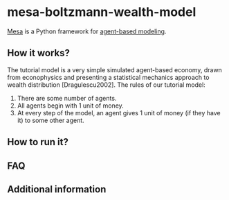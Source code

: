 # mesa-boltzmann-wealth-model
[Mesa](https://github.com/projectmesa/mesa) is a Python framework for [agent-based modeling](https://en.wikipedia.org/wiki/Agent-based_model). 

## How it works?
The tutorial model is a very simple simulated agent-based economy, drawn from econophysics and presenting a statistical mechanics approach to wealth distribution [Dragulescu2002]. The rules of our tutorial model:

1. There are some number of agents.
2. All agents begin with 1 unit of money.
3. At every step of the model, an agent gives 1 unit of money (if they have it) to some other agent.

## How to run it?

## FAQ

## Additional information